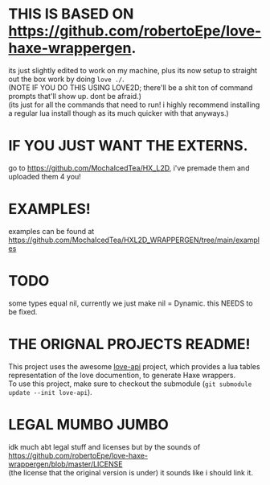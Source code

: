 # THIS IS BASED ON https://github.com/robertoEpe/love-haxe-wrappergen.

its just slightly edited to work on my machine, plus its now setup to straight out the box work by doing `love ./`.  
(NOTE IF YOU DO THIS USING LOVE2D; there'll be a shit ton of command prompts that'll show up. dont be afraid.)  
(its just for all the commands that need to run! i highly recommend installing a regular lua install though as its much quicker with that anyways.)  


# IF YOU JUST WANT THE EXTERNS.  
go to https://github.com/MochaIcedTea/HX_L2D, i've premade them and uploaded them 4 you!    

# EXAMPLES!
examples can be found at https://github.com/MochaIcedTea/HXL2D_WRAPPERGEN/tree/main/examples  

# TODO  
some types equal nil, currently we just make nil = Dynamic. this NEEDS to be fixed.  


# THE ORIGNAL PROJECTS README!
This project uses the awesome [love-api][] project, which provides a lua tables representation of the love documention, to generate Haxe wrappers.  
To use this project, make sure to checkout the submodule (`git submodule update --init love-api`).  

[love-api]: https://github.com/love2d-community/love-api  

# LEGAL MUMBO JUMBO  
idk much abt legal stuff and licenses but by the sounds of https://github.com/robertoEpe/love-haxe-wrappergen/blob/master/LICENSE  
(the license that the original version is under) it sounds like i should link it.
